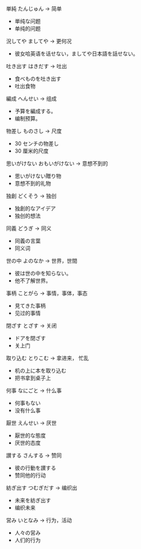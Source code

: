 単純  たんじゅん -> 简单

- 単纯な问题
- 单纯的问题

況してや   ましてや -> 更何况

- 彼女哈英语を话せない，ましてや日本語を話せない。

吐き出す  はきだす -> 吐出

- 食べものを吐き出す
- 吐出食物

編成  へんせい -> 组成

- 予算を編成する。
- 编制预算。

物差し  ものさし -> 尺度

- 30 センチの物差し
- 30 厘米的尺度

思いがけない  おもいがけない -> 意想不到的

- 思いがけない贈り物
- 意想不到的礼物

独創 どくそう -> 独创

- 独創的なアイデア
- 独创的想法

同義 どうぎ -> 同义

- 同義の言葉
- 同义词

世の中 よのなか -> 世界，世間

- 彼は世の中を知らない。
- 他不了解世界。

事柄 ことがら -> 事情，事体，事态

- 見てきた事柄
- 见过的事情

閉ざす とざす -> 关闭

- ドアを閉ざす
- 关上门

取り込む とりこむ -> 拿进来， 忙乱

- 机の上に本を取り込む
- 把书拿到桌子上

何事 なにごと -> 什么事

- 何事もない
- 没有什么事

厭世 えんせい -> 厌世

- 厭世的な態度
- 厌世的态度

讃する さんする -> 赞同

- 彼の行動を讃する
- 赞同他的行动

紡ぎ出す つむぎだす -> 编织出

- 未来を紡ぎ出す
- 编织未来

営み いとなみ -> 行为，活动

- 人々の営み
- 人们的行为
